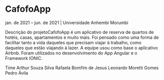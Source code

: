 # CafofoApp

jan. de 2021 – jun. de 2021 | Universidade Anhembi Morumbi

Descrição do projetoCafofoApp é um aplicativo de reserva de quartos de hotéis, casas, apartamentos
e muito mais. Foi pensado como uma forma de facilitar tanto a vida daqueles que
precisam viajar à trabalho, como daqueles que estão viajando à lazer. A equipe usou
como base o aplicativo Airbnb.
Foram utilizados no desenvolvimento do App Angular e o Framework IONIC.

Time
Arthur Souza Silva
Rafaela Bomfim de Jesus
Leonardo Moretti Gomes
Pedro Ávila
